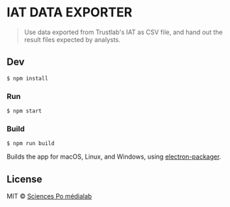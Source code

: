 # IAT DATA EXPORTER

> Use data exported from Trustlab's IAT as CSV file, and hand out the result files expected by analysts.


## Dev

```
$ npm install
```

### Run

```
$ npm start
```

### Build

```
$ npm run build
```

Builds the app for macOS, Linux, and Windows, using [electron-packager](https://github.com/electron-userland/electron-packager).


## License

MIT © [Sciences Po médialab](http://medialab.sciences-po.fr)
